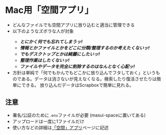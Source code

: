 <h1>Mac用「空間アプリ」</h1>

<ul>
  <li>どんなファイルでも空間アプリに放り込むと適当に管理できる</li>
  <li>以下のようなズボラな人が対象</li>
  <ul>
    <li><b><i>とにかく何でも忘れてしまうッ!</i></b></li>
    <li><b><i>情報とかファイルとかをどこに分類/整理するのか考えたくないッ!</i></b></li>
    <li><b><i>でもデスクトップとかは綺麗にしたいッ!</i></b></li>
    <li><b><i>整理作業はしたくないッ!</i></b></li>
    <li><b><i>ファイルやデータを完全に削除するのはなんとなく心配ッ!</i></b></li>
  </ul>
  <li>方針は単純で「何でもかんでもどこかに放り込んでフタしておく」というものである。データは消さないが見えなくなる。検索したり復活させたりは簡単にできる。
    放り込んだデータはScrapboxで簡単に見れる。</li>
</ul>

<h2>注意</h2>

<ul>
  <li>署名/公証のために<code>.env</code>ファイルが必要 (masui-spaceに置いてある)</li>
  <li>アップロードは一度に1ファイルだけ</li>
  <li>使い方などの詳細は<a href="https://Scrapbox.io/masui/「空間」アプリ">「空間」アプリ</a>ページに記述</li>
</ul>

